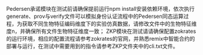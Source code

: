 Pedersen承诺模块在测试前请确保提前运行npm install安装依赖环境，依次执行generate、prov与verify文件可以模拟身份认证流程中的Pedersen同态运算过程，为获取不同生物特征编码维度下的实验仿真数据，请修改文件中的生物特征维度n，并确保所有文件生物特征维度一致；
ZKP模块在测试请请确保配置zokrates的运行环境，相应的配置流程请参考zokrates的官网，并熟悉remix中智能合约的部署与运行，在测试中需要用到的指令请参考ZKP文件夹中的cli.txt文件。
